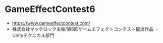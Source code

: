 # GameEffectContest6
- https://www.gameeffectcontest.com/
- 株式会社マッチロック主催/第6回ゲームエフェクトコンテスト提出作品
  - Unityテクニカル部門
